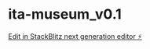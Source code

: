 # ita-museum_v0.1

[Edit in StackBlitz next generation editor ⚡️](https://stackblitz.com/~/github.com/jazzmatazzEX/ita-museum_v0.1)
